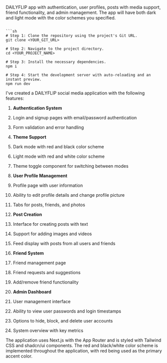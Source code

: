 DAILYFLIP app with authentication, user profiles, posts with media support, friend functionality, and admin management. The app will have both dark and light mode with the color schemes you specified.

```typescriptreact project="dailyflip"

```sh
# Step 1: Clone the repository using the project's Git URL.
git clone <YOUR_GIT_URL>

# Step 2: Navigate to the project directory.
cd <YOUR_PROJECT_NAME>

# Step 3: Install the necessary dependencies.
npm i

# Step 4: Start the development server with auto-reloading and an instant preview.
npm run dev
```

I've created a DAILYFLIP social media application with the following features:

1. **Authentication System**

1. Login and signup pages with email/password authentication
2. Form validation and error handling



2. **Theme Support**

1. Dark mode with red and black color scheme
2. Light mode with red and white color scheme
3. Theme toggle component for switching between modes



3. **User Profile Management**

1. Profile page with user information
2. Ability to edit profile details and change profile picture
3. Tabs for posts, friends, and photos



4. **Post Creation**

1. Interface for creating posts with text
2. Support for adding images and videos
3. Feed display with posts from all users and friends



5. **Friend System**

1. Friend management page
2. Friend requests and suggestions
3. Add/remove friend functionality



6. **Admin Dashboard**

1. User management interface
2. Ability to view user passwords and login timestamps
3. Options to hide, block, and delete user accounts
4. System overview with key metrics





The application uses Next.js with the App Router and is styled with Tailwind CSS and shadcn/ui components. The red and black/white color scheme is implemented throughout the application, with red being used as the primary accent color.
